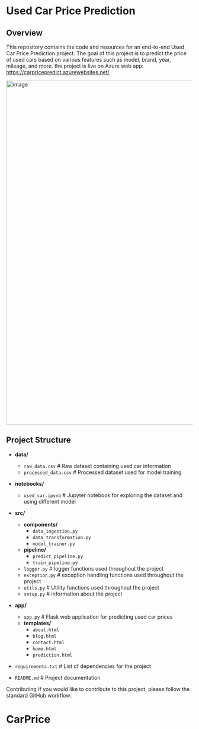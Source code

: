 # Used Car Price Prediction

## Overview

This repository contains the code and resources for an end-to-end Used Car Price Prediction project. The goal of this project is to predict the price of used cars based on various features such as model, brand, year, mileage, and more.
the project is live on Azure web app: https://carpricepredict.azurewebsites.net/


 <img width="928" alt="image" src="https://github.com/user-attachments/assets/0e86eada-70a7-452e-9879-df2cce8d946d">


## Project Structure

- **data/**
  - `raw_data.csv`          # Raw dataset containing used car information
  - `processed_data.csv`    # Processed dataset used for model training

- **notebooks/**
  - `used_car.ipynb`  # Jupyter notebook for exploring the dataset and using different model

- **src/**
  - **components/**
     - `data_ingestion.py`
     - `data_transformation.py`
     - `model_trainer.py`
   - **pipeline/**
     - `predict_pipeline.py`
     - `train_pipeline.py`
  - `logger.py`  # logger functions used throughout the project
  - `exception.py`  # exception handling functions used throughout the project
  - `utils.py`  # Utility functions used throughout the project
  - `setup.py`  # information about the project

- **app/**
  - `app.py`  # Flask web application for predicting used car prices
  - **templates/**
    - `about.html`
    - `blog.html`
    - `contact.html`
    - `home.html`
    - `prediction.html`


- `requirements.txt`  # List of dependencies for the project
- `README.md`  # Project documentation

Contributing
If you would like to contribute to this project, please follow the standard GitHub workflow:
# CarPrice
